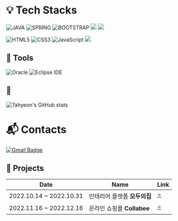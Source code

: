 # :bulb: Tech Stacks
![JAVA](https://img.shields.io/badge/JAVA-007396?style=for-the-badge&logo=java&logoColor=white)
![SPRING](https://img.shields.io/badge/Spring-6DB33F.svg?&style=for-the-badge&logo=Spring&logoColor=white)
![BOOTSTRAP](https://img.shields.io/badge/bootstrap-7952B3?style=for-the-badge&logo=bootstrap&logoColor=white)
<img src="https://img.shields.io/badge/MySQL-4479A1.svg?&style=for-the-badge&logo=MySQL&logoColor=white">
<img src="https://img.shields.io/badge/apache tomcat-F8DC75?style=for-the-badge&logo=apachetomcat&logoColor=white">

![HTML5](https://img.shields.io/badge/HTML5-E34F26.svg?&style=for-the-badge&logo=HTML5&logoColor=white)
![CSS3](https://img.shields.io/badge/CSS3-1572B6.svg?&style=for-the-badge&logo=CSS3&logoColor=white)
![JavaScript](https://img.shields.io/badge/JavaScript-F7DF1E.svg?&style=for-the-badge&logo=JavaScript&logoColor=white)
<img src="https://img.shields.io/badge/jquery-0769AD?style=for-the-badge&logo=jquery&logoColor=white">


## :pencil: Tools
![Oracle](https://img.shields.io/badge/Oracle-F80000.svg?&style=for-the-badge&logo=Oracle&logoColor=white)
![Eclipse IDE](https://img.shields.io/badge/Eclipse%20IDE-2C2255.svg?&style=for-the-badge&logo=Eclipse%20IDE&logoColor=white)

## :key:
![7ahyeon's GitHub stats](https://github-readme-stats.vercel.app/api?username=7ahyeon&show_icons=true&theme=transparent)

# :mailbox_with_mail: Contacts
[![Gmail Badge](https://img.shields.io/badge/Gmail-d14836?style=flat-square&logo=Gmail&logoColor=white&link=mailto:7ahyeon@gmail.com)](mailto:7ahyeon@gmail.com)

## :rocket: Projects
|Date|Name|Link|
|------|---|---|
|2022.10.14 ~ 2022.10.31|인테리어 플랫폼 **모두의집**|[:star:](https://github.com/7ahyeon/house)|
|2022.11.16 ~ 2022.12.16|온라인 쇼핑몰 **Collabee**|[:star:](https://github.com/7ahyeon/CollaBee)|
